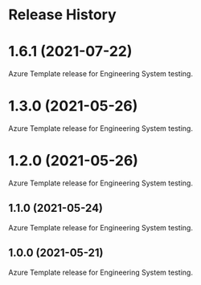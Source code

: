 # Release History

# 1.6.1 (2021-07-22)
Azure Template release for Engineering System testing. 

# 1.3.0 (2021-05-26)
Azure Template release for Engineering System testing.

# 1.2.0 (2021-05-26)
Azure Template release for Engineering System testing.

## 1.1.0 (2021-05-24)
Azure Template release for Engineering System testing.

## 1.0.0 (2021-05-21)
Azure Template release for Engineering System testing.
